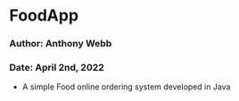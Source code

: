 # FoodApp
### Author: Anthony Webb
### Date: April 2nd, 2022
* A simple Food online ordering system developed in Java
